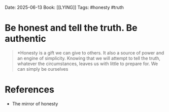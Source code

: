 Date: 2025-06-13
Book: [[LYING]]
Tags: #honesty #truth 

# Be honest and tell the truth. Be authentic

>*Honesty is a gift we can give to others. It also a source of power and an engine of simplicity. Knowing that we will attempt to tell the truth, whatever the circumstances, leaves us with little to prepare for. We can simply be ourselves 
# References 
- The mirror of honesty 